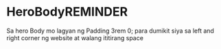 # HeroBodyREMINDER
Sa hero Body mo lagyan ng Padding 3rem 0; para dumikit siya sa left and right corner ng website at walang ititirang space
